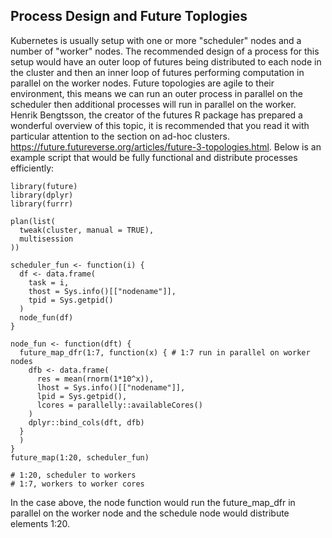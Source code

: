 ## Process Design and Future Toplogies

Kubernetes is usually setup with one or more "scheduler" nodes and a number of "worker" nodes. The recommended design of a process for this setup would have an outer loop of futures being distributed to each node in the cluster and then an inner loop of futures performing computation in parallel on the worker nodes. Future topologies are agile to their environment, this means we can run an outer process in parallel on the scheduler then additional processes will run in parallel on the worker. Henrik Bengtsson, the creator of the futures R package has prepared a wonderful overview of this topic, it is recommended that you read it with particular attention to the section on ad-hoc clusters. https://future.futureverse.org/articles/future-3-topologies.html. Below is an example script that would be fully functional and distribute processes efficiently:

```{R}
library(future)
library(dplyr)
library(furrr)

plan(list(
  tweak(cluster, manual = TRUE),
  multisession
))

scheduler_fun <- function(i) {
  df <- data.frame(
    task = i,
    thost = Sys.info()[["nodename"]],
    tpid = Sys.getpid()
  )
  node_fun(df)
}

node_fun <- function(dft) {
  future_map_dfr(1:7, function(x) { # 1:7 run in parallel on worker nodes
    dfb <- data.frame(
      res = mean(rnorm(1*10^x)),
      lhost = Sys.info()[["nodename"]],
      lpid = Sys.getpid(),
      lcores = parallelly::availableCores()
    )
    dplyr::bind_cols(dft, dfb)
  }
  )
}
future_map(1:20, scheduler_fun)

# 1:20, scheduler to workers
# 1:7, workers to worker cores
```

In the case above, the node function would run the future_map_dfr in parallel on the worker node and the schedule node would distribute elements 1:20. 

